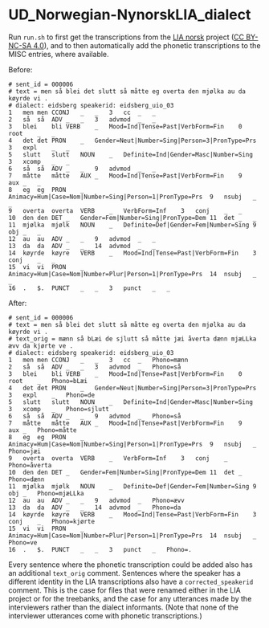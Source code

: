 # UD_Norwegian-NynorskLIA_dialect

Run `run.sh` to first get the transcriptions from the [LIA norsk](http://tekstlab.uio.no/LIA/norsk/index.html) project ([CC BY-NC-SA 4.0](https://creativecommons.org/licenses/by-nc-sa/4.0/)), and to then automatically add the phonetic transcriptions to the MISC entries, where available.

Before:
```
# sent_id = 000006
# text = men så blei det slutt så måtte eg overta den mjølka au da køyrde vi .
# dialect: eidsberg speakerid: eidsberg_uio_03
1   men men CCONJ   _   _   3   cc  _   _
2   så  så  ADV _   _   3   advmod  _   _
3   blei    bli VERB    _   Mood=Ind|Tense=Past|VerbForm=Fin    0   root    _   _
4   det det PRON    _   Gender=Neut|Number=Sing|Person=3|PronType=Prs   3   expl    _   _
5   slutt   slutt   NOUN    _   Definite=Ind|Gender=Masc|Number=Sing    3   xcomp   _   _
6   så  så  ADV _   _   9   advmod  _   _
7   måtte   måtte   AUX _   Mood=Ind|Tense=Past|VerbForm=Fin    9   aux _   _
8   eg  eg  PRON    _   Animacy=Hum|Case=Nom|Number=Sing|Person=1|PronType=Prs  9   nsubj   _   _
9   overta  overta  VERB    _   VerbForm=Inf    3   conj    _   _
10  den den DET _   Gender=Fem|Number=Sing|PronType=Dem 11  det _   _
11  mjølka  mjølk   NOUN    _   Definite=Def|Gender=Fem|Number=Sing 9   obj _   _
12  au  au  ADV _   _   9   advmod  _   _
13  da  da  ADV _   _   14  advmod  _   _
14  køyrde  køyre   VERB    _   Mood=Ind|Tense=Past|VerbForm=Fin    3   conj    _   _
15  vi  vi  PRON    _   Animacy=Hum|Case=Nom|Number=Plur|Person=1|PronType=Prs  14  nsubj   _   _
16  .   $.  PUNCT   _   _   3   punct   _   _
```

After:
```
# sent_id = 000006
# text = men så blei det slutt så måtte eg overta den mjølka au da køyrde vi .
# text_orig = mænn så bLæi de sjlutt så måtte jæi åverta dænn mjæLLka ævv da kjørte ve .
# dialect: eidsberg speakerid: eidsberg_uio_03
1   men men CCONJ   _   _   3   cc  _   Phono=mænn
2   så  så  ADV _   _   3   advmod  _   Phono=så
3   blei    bli VERB    _   Mood=Ind|Tense=Past|VerbForm=Fin    0   root    _   Phono=bLæi
4   det det PRON    _   Gender=Neut|Number=Sing|Person=3|PronType=Prs   3   expl    _   Phono=de
5   slutt   slutt   NOUN    _   Definite=Ind|Gender=Masc|Number=Sing    3   xcomp   _   Phono=sjlutt
6   så  så  ADV _   _   9   advmod  _   Phono=så
7   måtte   måtte   AUX _   Mood=Ind|Tense=Past|VerbForm=Fin    9   aux _   Phono=måtte
8   eg  eg  PRON    _   Animacy=Hum|Case=Nom|Number=Sing|Person=1|PronType=Prs  9   nsubj   _   Phono=jæi
9   overta  overta  VERB    _   VerbForm=Inf    3   conj    _   Phono=åverta
10  den den DET _   Gender=Fem|Number=Sing|PronType=Dem 11  det _   Phono=dænn
11  mjølka  mjølk   NOUN    _   Definite=Def|Gender=Fem|Number=Sing 9   obj _   Phono=mjæLLka
12  au  au  ADV _   _   9   advmod  _   Phono=ævv
13  da  da  ADV _   _   14  advmod  _   Phono=da
14  køyrde  køyre   VERB    _   Mood=Ind|Tense=Past|VerbForm=Fin    3   conj    _   Phono=kjørte
15  vi  vi  PRON    _   Animacy=Hum|Case=Nom|Number=Plur|Person=1|PronType=Prs  14  nsubj   _   Phono=ve
16  .   $.  PUNCT   _   _   3   punct   _   Phono=.
```

Every sentence where the phonetic transcription could be added also has an additional `text_orig` comment.
Sentences where the speaker has a different identity in the LIA transcriptions also have a `corrected_speakerid` comment.
This is the case for files that were renamed either in the LIA project or for the treebanks, and the case for any utterances made by the interviewers rather than the dialect informants.
(Note that none of the interviewer utterances come with phonetic transcriptions.)
